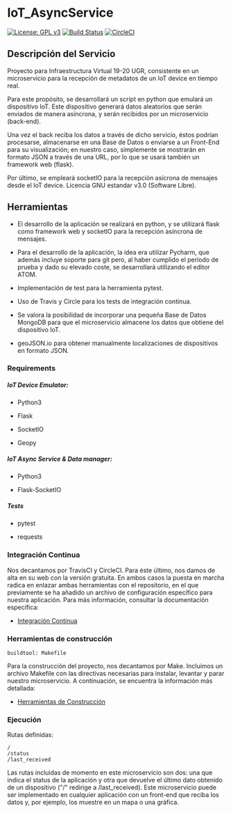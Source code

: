 IoT_AsyncService
===================

[![License: GPL v3](https://img.shields.io/badge/License-GPLv3-blue.svg)](https://www.gnu.org/licenses/gpl-3.0) [![Build Status](https://travis-ci.org/nachop97m/IoT_AsyncService.svg?branch=master)](https://travis-ci.com/nachop97m/IoT_AsyncService) [![CircleCI](https://circleci.com/gh/nachop97m/IoT_AsyncService.svg?style=svg)](https://circleci.com/gh/nachop97m/IoT_AsyncService)


## Descripción del Servicio

Proyecto para Infraestructura Virtual 19-20 UGR, consistente en un microservicio para la recepción de metadatos de un IoT device en tiempo real. 

Para este propósito, se desarrollará un script en python que emulará un dispositivo IoT. Este dispositivo generará datos aleatorios que serán enviados de manera asíncrona, y serán recibidos por un microservicio (back-end).

Una vez el back reciba los datos a través de dicho servicio, éstos podrían procesarse, almacenarse en una Base de Datos o enviarse a un Front-End para su visualización; en nuestro caso, simplemente se mostrarán en formato JSON a través de una URL, por lo que se usará también un framework web (flask). 

Por último, se empleará socketIO para la recepción asícrona de mensajes desde el IoT device. Licencia GNU estandar v3.0 (Software Libre).


## Herramientas

- El desarrollo de la aplicación se realizará en python, y se utilizará flask como framework web y socketIO para la recepción asíncrona de mensajes.

- Para el desarrollo de la aplicación, la idea era utilizar Pycharm, que además incluye soporte para git pero, al haber cumplido el período de prueba y dado su elevado coste,  se desarrollará utilizando el editor ATOM.

- Implementación de test para la herramienta pytest.

- Uso de Travis y Circle para los tests de integración continua.

- Se valora la posibilidad de incorporar una pequeña Base de Datos MongoDB para que el microservicio almacene los datos que obtiene del dispositivo IoT.

- geoJSON.io para obtener manualmente localizaciones de dispositivos en formato JSON.


### Requirements


##### IoT Device Emulator:

- Python3

- Flask

- SocketIO

- Geopy


##### IoT Async Service & Data manager:

- Python3

- Flask-SocketIO


##### Tests

- pytest

- requests

### Integración Continua

Nos decantamos por TravisCI y CircleCI. Para éste último, nos damos de alta en su web con la versión gratuita. En ambos casos la puesta en marcha radica en enlazar ambas herramientas con el repositorio, en el que previamente se ha añadido un archivo de configuración específico para nuestra aplicación. Para más información, consultar la documentación específica: 

- [Integración Continua](https://github.com/nachop97m/IoT_AsyncService/blob/master/docs/IntegracionContinua.md)


### Herramientas de construcción

	buildtool: Makefile

Para la construcción del proyecto, nos decantamos por Make. Incluimos un archivo Makefile con las directivas necesarias para instalar, levantar y parar nuestro microservicio. A continuación, se encuentra la información más detallada:

- [Herramientas de Construcción](https://github.com/nachop97m/IoT_AsyncService/blob/master/docs/HerramientasConstruccion.md)


### Ejecución

Rutas definidas:

	/
	/status
	/last_received

Las rutas incluidas de momento en este microservicio son dos: una que indica el status de la aplicación y otra que devuelve el último dato obtenido de un dispositivo ("/" redirige a /last_received). Este microservicio puede ser implementado en cualquier aplicación con un front-end que reciba los datos y, por ejemplo, los muestre en un mapa o una gráfica.
